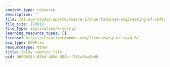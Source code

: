 ```yaml
---
content_type: resource
description: ''
file: /ol-ocw-studio-app/courses/6-172-performance-engineering-of-software-systems-fall-2018/9609651f62bda65dd54bf7d1afba1bd0_ulJm7_aTiQM.srt
file_size: 120019
file_type: application/x-subrip
learning_resource_types: []
license: https://creativecommons.org/licenses/by-nc-sa/4.0/
ocw_type: OCWFile
resourcetype: Other
title: 3play caption file
uid: 9609651f-62bd-a65d-d54b-f7d1afba1bd0
---
```


